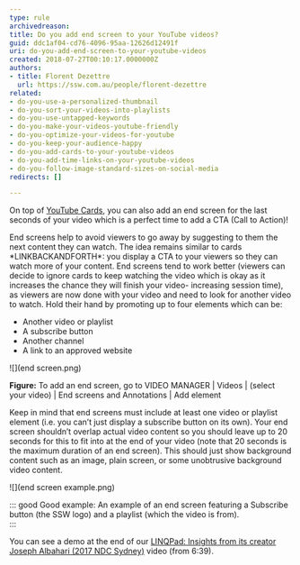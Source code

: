 ```yaml
---
type: rule
archivedreason: 
title: Do you add end screen to your YouTube videos?
guid: ddc1af04-cd76-4096-95aa-12626d12491f
uri: do-you-add-end-screen-to-your-youtube-videos
created: 2018-07-27T00:10:17.0000000Z
authors:
- title: Florent Dezettre
  url: https://ssw.com.au/people/florent-dezettre
related:
- do-you-use-a-personalized-thumbnail
- do-you-sort-your-videos-into-playlists
- do-you-use-untapped-keywords
- do-you-make-your-videos-youtube-friendly
- do-you-optimize-your-videos-for-youtube
- do-you-keep-your-audience-happy
- do-you-add-cards-to-your-youtube-videos
- do-you-add-time-links-on-your-youtube-videos
- do-you-follow-image-standard-sizes-on-social-media
redirects: []

---
```


On top of [YouTube Cards](/_layouts/15/FIXUPREDIRECT.ASPX?WebId=3dfc0e07-e23a-4cbb-aac2-e778b71166a2&TermSetId=07da3ddf-0924-4cd2-a6d4-a4809ae20160&TermId=b29aa3cb-9857-42f3-82c7-af8594b9fd9a), you can also add an end screen for the last seconds of your video which is a perfect time to add a CTA (Call to Action)!

<!--endintro-->

End screens help to avoid viewers to go away by suggesting to them the next content they can watch. The idea remains similar to cards \*LINKBACKANDFORTH\*: you display a CTA to your viewers so they can watch more of your content. End screens tend to work better (viewers can decide to ignore cards to keep watching the video which is okay as it increases the chance they will finish your video- increasing session time), as viewers are now done with your video and need to look for another video to watch. Hold their hand by promoting up to four elements which can be:

* Another video or playlist
* A subscribe button
* Another channel
* A link to an approved website

![](end screen.png)

 **Figure:** To add an end screen, go to VIDEO MANAGER | Videos | (select your video) | End screens and Annotations | Add element





Keep in mind that end screens must include at least one video or playlist element (i.e. you can’t just display a subscribe button on its own).
Your end screen shouldn’t overlap actual video content so you should leave up to 20 seconds for this to fit into at the end of your video (note that 20 seconds is the maximum duration of an end screen). This should just show background content such as an image, plain screen, or some unobtrusive background video content.



![](end screen example.png)


::: good
Good example: An example of an end screen featuring a Subscribe button (the SSW logo) and a playlist (which the video is from).  
:::


You can see a demo at the end of our [LINQPad: Insights from its creator Joseph Albahari (2017 NDC Sydney)](https://www.youtube.com/watch?v=4Hpl4Gq-yNE) video (from 6:39).
